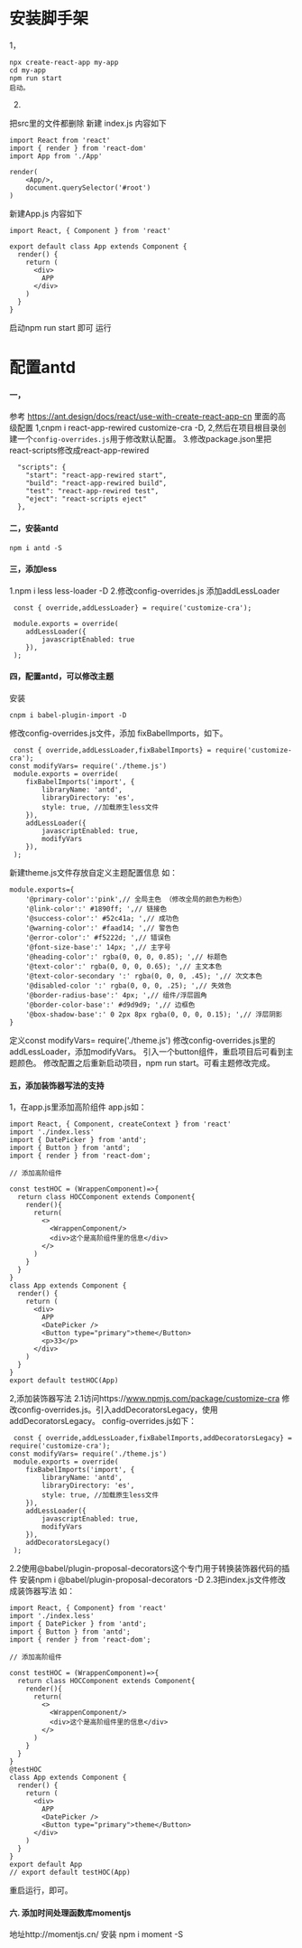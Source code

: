 # 安装脚手架
1，
```
npx create-react-app my-app
cd my-app
npm run start
启动。
   ```
2.
把src里的文件都删除
新建 index.js 内容如下
```
import React from 'react'
import { render } from 'react-dom'
import App from './App'

render(
    <App/>,
    document.querySelector('#root')
)

```
新建App.js 内容如下
```
import React, { Component } from 'react'

export default class App extends Component {
  render() {
    return (
      <div>
        APP
      </div>
    )
  }
}

```
启动npm run start 即可 运行

# 配置antd
#### 一，
参考 https://ant.design/docs/react/use-with-create-react-app-cn 里面的高级配置
1,cnpm i react-app-rewired customize-cra -D,
2,然后在项目根目录创建一个`config-overrides.js`用于修改默认配置。
3.修改package.json里把react-scripts修改成react-app-rewired
```
  "scripts": {
    "start": "react-app-rewired start",
    "build": "react-app-rewired build",
    "test": "react-app-rewired test",
    "eject": "react-scripts eject"
  },
```
#### 二，安装antd
```
npm i antd -S

```
#### 三，添加less
1.npm i less less-loader -D
2.修改config-overrides.js
添加addLessLoader
```
 const { override,addLessLoader} = require('customize-cra');

 module.exports = override(
    addLessLoader({
        javascriptEnabled: true
    }),
 );
```
#### 四，配置antd，可以修改主题
安装
```
cnpm i babel-plugin-import -D
```
修改config-overrides.js文件，添加 fixBabelImports，如下。
```
 const { override,addLessLoader,fixBabelImports} = require('customize-cra');
const modifyVars= require('./theme.js')
 module.exports = override(
    fixBabelImports('import', {
        libraryName: 'antd',
        libraryDirectory: 'es',
        style: true, //加载原生less文件
    }),
    addLessLoader({
        javascriptEnabled: true,
        modifyVars
    }),
 );
```
新建theme.js文件存放自定义主题配置信息
如：
```
module.exports={
    '@primary-color':'pink',// 全局主色 （修改全局的颜色为粉色）
    '@link-color':' #1890ff; ',// 链接色
    '@success-color':' #52c41a; ',// 成功色
    '@warning-color':' #faad14; ',// 警告色
    '@error-color':' #f5222d; ',// 错误色
    '@font-size-base':' 14px; ',// 主字号
    '@heading-color':' rgba(0, 0, 0, 0.85); ',// 标题色
    '@text-color':' rgba(0, 0, 0, 0.65); ',// 主文本色
    '@text-color-secondary ':' rgba(0, 0, 0, .45); ',// 次文本色
    '@disabled-color ':' rgba(0, 0, 0, .25); ',// 失效色
    '@border-radius-base':' 4px; ',// 组件/浮层圆角
    '@border-color-base':' #d9d9d9; ',// 边框色
    '@box-shadow-base':' 0 2px 8px rgba(0, 0, 0, 0.15); ',// 浮层阴影
}
```
定义const modifyVars= require('./theme.js')
修改config-overrides.js里的addLessLoader，添加modifyVars。
引入一个button组件，重启项目后可看到主题颜色。
修改配置之后重新启动项目，npm run start。可看主题修改完成。
#### 五，添加装饰器写法的支持
1，在app.js里添加高阶组件
app.js如：
```
import React, { Component, createContext } from 'react'
import './index.less'
import { DatePicker } from 'antd';
import { Button } from 'antd';
import { render } from 'react-dom';

// 添加高阶组件

const testHOC = (WrappenComponent)=>{
  return class HOCComponent extends Component{
    render(){
      return(
        <>
          <WrappenComponent/>
          <div>这个是高阶组件里的信息</div>
        </>
      )
    }
  }
}
class App extends Component {
  render() {
    return (
      <div>
        APP
        <DatePicker />
        <Button type="primary">theme</Button>
        <p>33</p>
      </div>
    )
  }
}
export default testHOC(App)
```
2,添加装饰器写法
2.1访问https://www.npmjs.com/package/customize-cra
修改config-overrides.js。引入addDecoratorsLegacy，使用addDecoratorsLegacy。
config-overrides.js如下：
```
 const { override,addLessLoader,fixBabelImports,addDecoratorsLegacy} = require('customize-cra');
const modifyVars= require('./theme.js')
 module.exports = override(
    fixBabelImports('import', {
        libraryName: 'antd',
        libraryDirectory: 'es',
        style: true, //加载原生less文件
    }),
    addLessLoader({
        javascriptEnabled: true,
        modifyVars
    }),
    addDecoratorsLegacy()
 );
```
2.2使用@babel/plugin-proposal-decorators这个专门用于转换装饰器代码的插件
安装npm i @babel/plugin-proposal-decorators -D
2.3把index.js文件修改成装饰器写法
如：
```
import React, { Component} from 'react'
import './index.less'
import { DatePicker } from 'antd';
import { Button } from 'antd';
import { render } from 'react-dom';

// 添加高阶组件

const testHOC = (WrappenComponent)=>{
  return class HOCComponent extends Component{
    render(){
      return(
        <>
          <WrappenComponent/>
          <div>这个是高阶组件里的信息</div>
        </>
      )
    }
  }
}
@testHOC
class App extends Component {
  render() {
    return (
      <div>
        APP
        <DatePicker />
        <Button type="primary">theme</Button>
      </div>
    )
  }
}
export default App
// export default testHOC(App)
```
重启运行，即可。

#### 六. 添加时间处理函数库momentjs
 地址http://momentjs.cn/
 安装 npm i moment -S
 